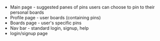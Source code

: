 - Main page - suggested panes of pins users can choose to pin to their personal boards
- Profile page - user boards (containing pins)
- Boards page - user's specific pins 
- Nav bar - standard login, signup, help
- login/signup page